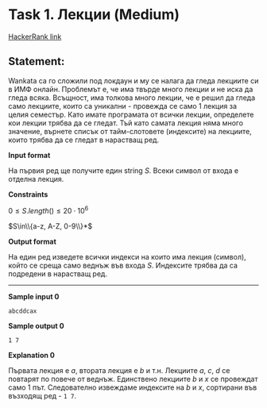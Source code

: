 # Task 1. Лекции (Medium)

[HackerRank link](<https://www.hackerrank.com/contests/sda-hw-5/challenges/lekcii>)

## Statement:

Wankata са го сложили под локдаун и му се налага да гледа лекциите си в ИМФ онлайн. Проблемът е, че има твърде много лекции и не иска да гледа всяка. Всъщност, има толкова много лекции, че е решил да гледа само лекциите, които са уникални - провежда се само 1 лекция за целия семестър. Като имате програмата от всички лекции, определете кои лекции трябва да се гледат. Тъй като самата лекция няма много значение, върнете списък от тайм-слотовете (индексите) на лекциите, които трябва да се гледат в нарастващ ред.

**Input format**

На първия ред ще получите един string $S$. Всеки символ от входа е отделна лекция.

**Constraints**

$0\le S.length() \le 20\cdot10^6$

$S\in\\{a-z, A-Z, 0-9\\}*$

**Output format**

На един ред изведете всички индекси на които има лекция (символ), който се среща само веднъж във входа $S$. Индексите трябва да са подредени в нарастващ ред.

---

**Sample input 0**

```
abcddcax
```

**Sample output 0**

```
1 7
```

**Explanation 0**

Първата лекция е $a$, втората лекция е $b$ и т.н. Лекциите $a$, $c$, $d$ се повтарят по повече от веднъж. Единствено лекциите $b$ и $x$ се провеждат само 1 път. Следователно извеждаме индексите на $b$ и $x$, сортирани във възходящ ред - `1 7`.
